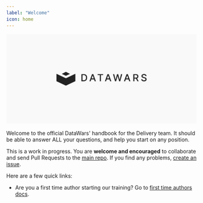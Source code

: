 ```yaml
---
label: "Welcome"
icon: home
---
```


![](/static/datawars-hero.png)

Welcome to the official DataWars' handbook for the Delivery team. It should be able to answer ALL your questions, and help you start on any position.

This is a work in progress. You are **welcome and encouraged** to collaborate and send Pull Requests to the [main repo](https://github.com/datawars-io-content/project-author-documentation). If you find any problems, [create an issue](https://github.com/datawars-io-content/project-author-documentation/issues).

Here are a few quick links:

- Are you a first time author starting our training? Go to [first time authors docs](/new-authors-training/new-authors-training.md).
